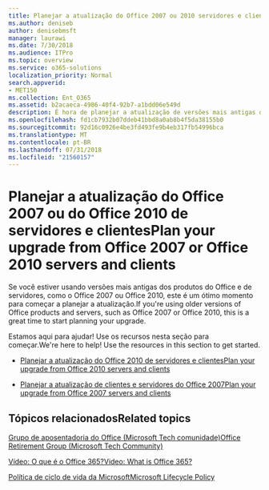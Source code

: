 ```yaml
---
title: Planejar a atualização do Office 2007 ou 2010 servidores e clientes
ms.author: deniseb
author: denisebmsft
manager: laurawi
ms.date: 7/30/2018
ms.audience: ITPro
ms.topic: overview
ms.service: o365-solutions
localization_priority: Normal
search.appverid:
- MET150
ms.collection: Ent_O365
ms.assetid: b2acaeca-4986-40f4-92b7-a1bdd06e549d
description: É hora de planejar a atualização de versões mais antigas dos produtos do Office e de servidores. Use esses recursos para começar a seu plano.
ms.openlocfilehash: fd1cb7932b07ddeb41bbd8a0ab8b4f5da38155b0
ms.sourcegitcommit: 92d16c0926e4be3fd493fe9b4eb317fb54996bca
ms.translationtype: MT
ms.contentlocale: pt-BR
ms.lasthandoff: 07/31/2018
ms.locfileid: "21560157"
---
```

# <a name="plan-your-upgrade-from-office-2007-or-office-2010-servers-and-clients"></a><span data-ttu-id="bb741-104">Planejar a atualização do Office 2007 ou do Office 2010 de servidores e clientes</span><span class="sxs-lookup"><span data-stu-id="bb741-104">Plan your upgrade from Office 2007 or Office 2010 servers and clients</span></span>

<span data-ttu-id="bb741-105">Se você estiver usando versões mais antigas dos produtos do Office e de servidores, como o Office 2007 ou Office 2010, este é um ótimo momento para começar a planejar a atualização.</span><span class="sxs-lookup"><span data-stu-id="bb741-105">If you're using older versions of Office products and servers, such as Office 2007 or Office 2010, this is a great time to start planning your upgrade.</span></span>

<span data-ttu-id="bb741-p102">Estamos aqui para ajudar! Use os recursos nesta seção para começar.</span><span class="sxs-lookup"><span data-stu-id="bb741-p102">We're here to help! Use the resources in this section to get started.</span></span>

- [<span data-ttu-id="bb741-108">Planejar a atualização do Office 2010 de servidores e clientes</span><span class="sxs-lookup"><span data-stu-id="bb741-108">Plan your upgrade from Office 2010 servers and clients</span></span>](upgrade-from-office-2010-servers-and-products.md)

- [<span data-ttu-id="bb741-109">Planejar a atualização de clientes e servidores do Office 2007</span><span class="sxs-lookup"><span data-stu-id="bb741-109">Plan your upgrade from Office 2007 servers and clients</span></span>](upgrade-from-office-2007-servers-and-products.md)
      
   
## <a name="related-topics"></a><span data-ttu-id="bb741-110">Tópicos relacionados</span><span class="sxs-lookup"><span data-stu-id="bb741-110">Related topics</span></span>

[<span data-ttu-id="bb741-111">Grupo de aposentadoria do Office (Microsoft Tech comunidade)</span><span class="sxs-lookup"><span data-stu-id="bb741-111">Office Retirement Group (Microsoft Tech Community)</span></span>](https://go.microsoft.com/fwlink/?linkid=842065)
  
[<span data-ttu-id="bb741-112">Vídeo: O que é o Office 365?</span><span class="sxs-lookup"><span data-stu-id="bb741-112">Video: What is Office 365?</span></span>](https://support.office.com/article/847caf12-2589-452c-8aca-1c009797678b.aspx)
  
[<span data-ttu-id="bb741-113">Política de ciclo de vida da Microsoft</span><span class="sxs-lookup"><span data-stu-id="bb741-113">Microsoft Lifecycle Policy</span></span>](https://go.microsoft.com/fwlink/?linkid=865200)


